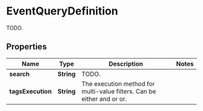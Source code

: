 

# EventQueryDefinition

TODO.
## Properties

Name | Type | Description | Notes
------------ | ------------- | ------------- | -------------
**search** | **String** | TODO. | 
**tagsExecution** | **String** | The execution method for multi-value filters. Can be either and or or. | 



